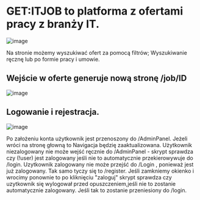 # GET:ITJOB to platforma z ofertami pracy z branży IT.

![image](https://github.com/Idzikowski20/GETITJOB/assets/143029584/30223eb7-d273-48e2-b9b3-004754543d15)

Na stronie możemy wyszukiwać ofert za pomocą filtrów; Wyszukiwanie ręcznę lub po formie pracy i umowie.

## Wejście w oferte generuje nową stronę /job/ID

![image](https://github.com/Idzikowski20/GETITJOB/assets/143029584/d3484ce2-97e4-4f5f-be1e-b5b83a88bd5b)


## Logowanie i rejestracja.

![image](https://github.com/Idzikowski20/GETITJOB/assets/143029584/b72ce130-7df8-474d-8a7e-45521bf6e6eb)

Po założeniu konta użytkownik jest przenoszony do /AdminPanel. Jeżeli wróci na stronę głowną to Navigacja będzię zaaktualizowana.
Użytkownik niezalogowany nie może wejść ręcznie do /AdminPanel - skrypt sprawdza czy (!user) jest zalogowany jeśli nie to automatycznie przekierowywuje do /login.
Uzytkownik zalogowany nie może przejść do /Login , ponieważ jest już zalogowany. Tak samo tyczy się to /register.
Jeśli zamkniemy okienko i wrocimy ponownie to po kliknięciu "zaloguj" skrypt sprawdza czy uzytkownik się wylogował przed opuszczeniem,jeśli nie to zostanie automatycznie zalogowany.
Jeśli tak to zostanie przeniesiony do /login.

